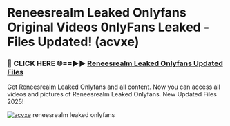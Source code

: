 # Reneesrealm Leaked Onlyfans Original Videos 0nlyFans Leaked - Files Updated! (acvxe)

<h3>🔴 CLICK HERE 🌐==►► <a href="https://best4dudes.click/HH4t6V" rel="nofollow">Reneesrealm Leaked Onlyfans Updated Files</a></h3>

Get Reneesrealm Leaked Onlyfans and all content. Now you can access all videos and pictures of Reneesrealm Leaked Onlyfans. New Updated Files 2025!

[![acvxe](https://github.com/user-attachments/assets/8c521d6e-e6e3-4a75-9320-d58ab9d79d5b)](https://best4dudes.click/HH4t6V)
reneesrealm leaked onlyfans